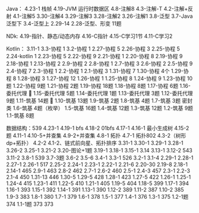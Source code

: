 Java：
4.23-1 栈帧
4.19-JVM 运行时数据区
4.8-注解8
4.3-注解-T
4.2-注解+反射
4.1-注解5
3.30-注解4
3.29-注解3
3.28-注解2
3.26-注解1
3.8-泛型
3.7-Java泛型下
3.4-泛型上
2.29-14
2.28-泛型、形变 11题

NDk:
4.19-指针、静态/动态内存
4.16-C指针
4.15-C学习1节
4.11-C学习2


Kotlin：
3.11-1
3.3-协程 1
3.2-协程 1
2.27-协程 5
2.26-协程 3
2.25-协程 5
2.24-kotlin 1
2.23-协程 5
2.22-协程 9
2.21-协程 1
2.20-协程 8
2.19-协程 9
2.18-协程 1
2.13-协程 2
2.9-协程 2
2.8-协程 1
2.7-协程 3
2.6-协程 2
2.5-协程 9
2.4-协程 7
2.3-协程 1
2.2-协程 1
2.1-协程 3
1.31-协程 7
1.30-协程 4个
1.29-协程 8
1.28-协程 3
1.27-协程 12
1.26-协程 1
1.25-协程 8
1.24-协程 9
1.23-协程 10题
1.22-协程 9题
1.21-协程 2题
1.19-协程 18题
1.18-协程 8题
1.17-协程 6题
1.16-委托代理 💎
1.15-委托代理 5题
1.14-委托代理 1题
1.13-委托代理 3题
1.12-委托代理 9题
1.11-筑基 14题 💯
1.10-筑基 13题
1.9-筑基 2题
1.8-筑基 4题
1.7-筑基 3题 密封类
1.6-筑基 4题（枚举）
1.5-筑基 16题
1.4-筑基 12题
1.3-筑基 12题
1.2-筑基 9题
1.1-筑基 8题

数据结构：539
4.23-1
4.19-1 bfs
4.18-2 01bfs
4.17-1
4.16-1 最小生成树
4.15-2题
4.11-1
4.10-5+并查集
4.9-2+并查集
4.8-1 拓扑
4.7-1 拓扑802
4.3-2（树形dp+拓扑）
4.2-2
4.1-2、链式前向星、拓扑排序
3.31-1
3.30-1
3.29-1
3.28-1
3.26-2
3.25-1
3.21-2
3.20-图论+1题
3.19-1
3.18-1
3.15-1
3.14
3.13-1
3.12-2 543
3.11-2
3.8-1 539
3.7-3题
3.6-2
3.5-6
3.4-1
3.3-1 526
3.2-1
3.1-4
2.29-1
2.28-1
2.27-1
2.26-1 517
2.25-2
2.24-1
2.23-1
2.22-1
2.21-6
2.20-30
2.19-8
2.18-1
2.14-1 465
2.9-1 463
2.8-2 462
2.7-1
2.6-2 460
2.5-1
2.4-3 457
2.3-1
2.2-3
2.1-4 450
1.31-13 446
1.30-5
1.29-5 428
1.28-1 423
1.27-5 422
1.26-1
1.25-1
1.24-4 415
1.23-1 411
1.22-5 410
1.21-1 405
1.19-5 404
1.18-5 399
1.17-1 394
1.16-1 393
1.15-1 392
1.14-1 391
1.13-1 390
1.12-2 389
1.11-2 387
1.10-2 385
1.9-3 383
1.8-1 380
1.7-1 379
1.6-1 378
1.5-1 377
1.4-1 376
1.3-1 375
1.2-1题 374
1.1-1题 373
373
